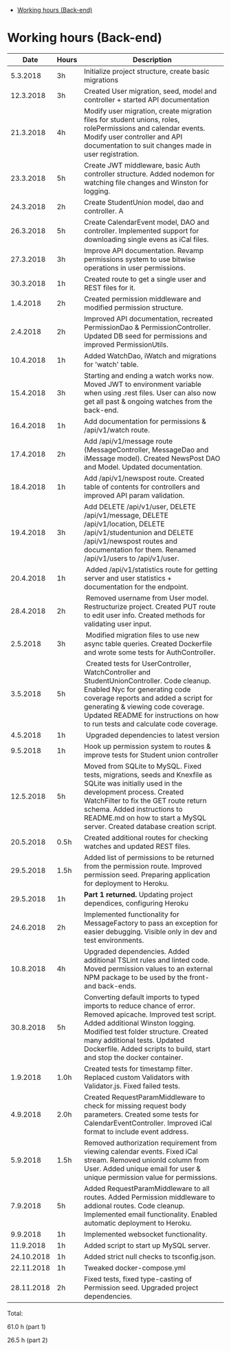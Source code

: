 <!-- START doctoc generated TOC please keep comment here to allow auto update -->

<!-- DON'T EDIT THIS SECTION, INSTEAD RE-RUN doctoc TO UPDATE -->

<!-- DON'T EDIT THIS SECTION, INSTEAD RE-RUN doctoc TO UPDATE -->

- [Working hours (Back-end)](#working-hours-back-end)

<!-- END doctoc generated TOC please keep comment here to allow auto update -->

# Working hours (Back-end)

| Date       | Hours | Description                                                                                                                                                                                                                                                                                      |
| ---------- | ----- | ------------------------------------------------------------------------------------------------------------------------------------------------------------------------------------------------------------------------------------------------------------------------------------------------ |
| 5.3.2018   | 3h    | Initialize project structure, create basic migrations                                                                                                                                                                                                                                            |
| 12.3.2018  | 3h    | Created User migration, seed, model and controller + started API documentation                                                                                                                                                                                                                   |
| 21.3.2018  | 4h    | Modify user migration, create migration files for student unions, roles, rolePermissions and calendar events. Modify user controller and API documentation to suit changes made in user registration.                                                                                            |
| 23.3.2018  | 5h    | Create JWT middleware, basic Auth controller structure. Added nodemon for watching file changes and Winston for logging.                                                                                                                                                                         |
| 24.3.2018  | 2h    | Create StudentUnion model, dao and controller. A                                                                                                                                                                                                                                                 | dded API documentation for student union route and created some REST files for testing the StudentUnion endpoint. |
| 26.3.2018  | 5h    | Create CalendarEvent model, DAO and controller. Implemented support for downloading single evens as iCal files.                                                                                                                                                                                  |
| 27.3.2018  | 3h    | Improve API documentation. Revamp permissions system to use bitwise operations in user permissions.                                                                                                                                                                                              |
| 30.3.2018  | 1h    | Created route to get a single user and REST files for it.                                                                                                                                                                                                                                        |
| 1.4.2018   | 2h    | Created permission middleware and modified permission structure.                                                                                                                                                                                                                                 |
| 2.4.2018   | 2h    | Improved API documentation, recreated PermissionDao & PermissionController. Updated DB seed for permissions and improved PermissionUtils.                                                                                                                                                        |
| 10.4.2018  | 1h    | Added WatchDao, iWatch and migrations for 'watch' table.                                                                                                                                                                                                                                         |
| 15.4.2018  | 3h    | Starting and ending a watch works now. Moved JWT to environment variable when using .rest files. User can also now get all past & ongoing watches from the back-end.                                                                                                                             |
| 16.4.2018  | 1h    | Add documentation for permissions & /api/v1/watch route.                                                                                                                                                                                                                                         |
| 17.4.2018  | 2h    | Add /api/v1/message route (MessageController, MessageDao and iMessage model). Created NewsPost DAO and Model. Updated documentation.                                                                                                                                                             |
| 18.4.2018  | 1h    | Add /api/v1/newspost route. Created table of contents for controllers and improved API param validation.                                                                                                                                                                                         |
| 19.4.2018  | 3h    | Add DELETE /api/v1/user, DELETE /api/v1/message, DELETE /api/v1/location, DELETE /api/v1/studentunion and DELETE /api/v1/newspost routes and documentation for them. Renamed /api/v1/users to /api/v1/user.                                                                                      |
| 20.4.2018  | 1h    |  Added /api/v1/statistics route for getting server and user statistics + documentation for the endpoint.                                                                                                                                                                                         |
| 28.4.2018  | 2h    |  Removed username from User model. Restructurize project. Created PUT route to edit user info. Created methods for validating user input.                                                                                                                                                        |
| 2.5.2018   | 3h    |  Modified migration files to use new async table queries. Created Dockerfile and wrote some tests for AuthController.                                                                                                                                                                            |
| 3.5.2018   | 5h    |  Created tests for UserController, WatchController and StudentUnionController. Code cleanup. Enabled Nyc for generating code coverage reports and added a script for generating & viewing code coverage. Updated README for instructions on how to run tests and calculate code coverage.        |
| 4.5.2018   | 1h    |  Upgraded dependencies to latest version                                                                                                                                                                                                                                                         |
| 9.5.2018   | 1h    | Hook up permission system to routes & improve tests for Student union controller                                                                                                                                                                                                                 |
| 12.5.2018  | 5h    | Moved from SQLite to MySQL. Fixed tests, migrations, seeds and Knexfile as SQLite was initially used in the development process. Created WatchFilter to fix the GET route return schema. Added instructions to README.md on how to start a MySQL server. Created database creation script.       |
| 20.5.2018  | 0.5h  | Created additional routes for checking watches and updated REST files.                                                                                                                                                                                                                           |
| 29.5.2018  | 1.5h  | Added list of permissions to be returned from the permission route. Improved permission seed. Preparing application for deployment to Heroku.                                                                                                                                                    |
| 29.5.2018  | 1h    | **Part 1 returned.** Updating project dependices, configuring Heroku                                                                                                                                                                                                                             |
| 24.6.2018  | 2h    | Implemented functionality for MessageFactory to pass an exception for easier debugging. Visible only in dev and test environments.                                                                                                                                                               |
| 10.8.2018  | 4h    | Upgraded dependencies. Added additional TSLint rules and linted code. Moved permission values to an external NPM package to be used by the front- and back-ends.                                                                                                                                 |
| 30.8.2018  | 5h    | Converting default imports to typed imports to reduce chance of error. Removed apicache. Improved test script. Added additional Winston logging. Modified test folder structure. Created many additional tests. Updated Dockerfile. Added scripts to build, start and stop the docker container. |
| 1.9.2018   | 1.0h  | Created tests for timestamp filter. Replaced custom Validators with Validator.js. Fixed failed tests.                                                                                                                                                                                            |
| 4.9.2018   | 2.0h  | Created RequestParamMiddleware to check for missing request body parameters. Created some tests for CalendarEventController. Improved iCal format to include event address.                                                                                                                      |
| 5.9.2018   | 1.5h  | Removed authorization requirement from viewing calendar events. Fixed iCal stream. Removed unionId column from User. Added unique email for user & unique permission value for permissions.                                                                                                      |
| 7.9.2018   | 5h    | Added RequestParamMiddleware to all routes. Added Permission middleware to addional routes. Code cleanup. Implemented email functionality. Enabled automatic deployment to Heroku.                                                                                                               |
| 9.9.2018   | 1h    | Implemented websocket functionality.                                                                                                                                                                                                                                                             |
| 11.9.2018  | 1h    | Added script to start up MySQL server.                                                                                                                                                                                                                                                           |
| 24.10.2018 | 1h    | Added strict null checks to tsconfig.json.                                                                                                                                                                                                                                                       |
| 22.11.2018 | 1h    | Tweaked docker-compose.yml                                                                                                                                                                                                                                                                       |
| 28.11.2018 | 2h    | Fixed tests, fixed type-casting of Permission seed. Upgraded project dependencies.                                                                                                                                                                                                                                                                       |

Total:

61.0 h (part 1)

26.5 h (part 2)
